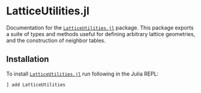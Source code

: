 # LatticeUtilities.jl

Documentation for the [`LatticeUtilities.jl`](https://github.com/cohensbw/LatticeUtilities.jl) package.
This package exports a suite of types and methods useful for defining arbitrary lattice geometries, and the construction of neighbor tables.

## Installation
To install [`LatticeUtilities.jl`](https://github.com/cohensbw/LatticeUtilities.jl) run following in the Julia REPL:

```julia
] add LatticeUtilities
```